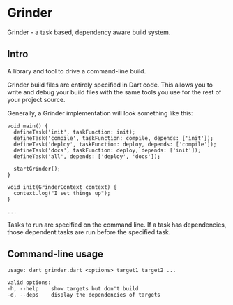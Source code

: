 # Grinder

Grinder - a task based, dependency aware build system.

## Intro

A library and tool to drive a command-line build.

Grinder build files are entirely specified in Dart code. This allows you to
write and debug your build files with the same tools you use for the rest of
your project source.

Generally, a Grinder implementation will look something like this:

    void main() {
      defineTask('init', taskFunction: init);
      defineTask('compile', taskFunction: compile, depends: ['init']);
      defineTask('deploy', taskFunction: deploy, depends: ['compile']);
      defineTask('docs', taskFunction: deploy, depends: ['init']);
      defineTask('all', depends: ['deploy', 'docs']);

      startGrinder();
    }

    void init(GrinderContext context) {
      context.log("I set things up");
    }

    ...

Tasks to run are specified on the command line. If a task has dependencies,
those dependent tasks are run before the specified task.

## Command-line usage
    usage: dart grinder.dart <options> target1 target2 ...

    valid options:
    -h, --help    show targets but don't build
    -d, --deps    display the dependencies of targets
